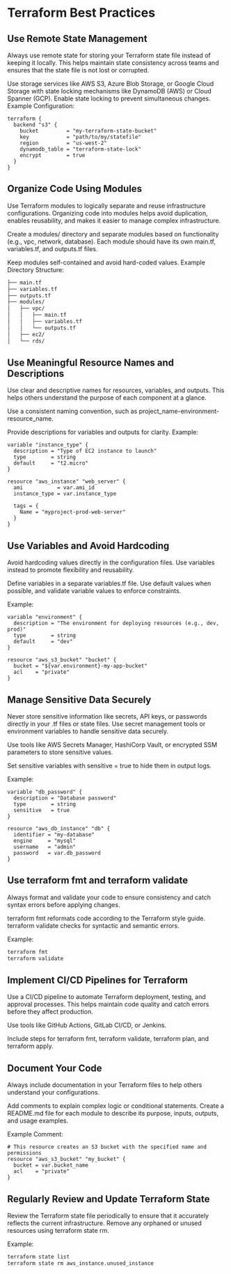 # Terraform Best Practices

## Use Remote State Management

Always use remote state for storing your Terraform state file instead of keeping it locally. This helps maintain state consistency across teams and ensures that the state file is not lost or corrupted.

Use storage services like AWS S3, Azure Blob Storage, or Google Cloud Storage with state locking mechanisms like DynamoDB (AWS) or Cloud Spanner (GCP).
Enable state locking to prevent simultaneous changes.
Example Configuration:

```hcl
terraform {
  backend "s3" {
    bucket         = "my-terraform-state-bucket"
    key            = "path/to/my/statefile"
    region         = "us-west-2"
    dynamodb_table = "terraform-state-lock"
    encrypt        = true
  }
}
```

## Organize Code Using Modules

Use Terraform modules to logically separate and reuse infrastructure configurations. Organizing code into modules helps avoid duplication, enables reusability, and makes it easier to manage complex infrastructure.

Create a modules/ directory and separate modules based on functionality (e.g., vpc, network, database).
Each module should have its own main.tf, variables.tf, and outputs.tf files.

Keep modules self-contained and avoid hard-coded values.
Example Directory Structure:

```bash
├── main.tf
├── variables.tf
├── outputs.tf
├── modules/
│   ├── vpc/
│   │   ├── main.tf
│   │   ├── variables.tf
│   │   └── outputs.tf
│   ├── ec2/
│   └── rds/
```

## Use Meaningful Resource Names and Descriptions

Use clear and descriptive names for resources, variables, and outputs. This helps others understand the purpose of each component at a glance.

Use a consistent naming convention, such as project_name-environment-resource_name.

Provide descriptions for variables and outputs for clarity.
Example:

```hcl
variable "instance_type" {
  description = "Type of EC2 instance to launch"
  type        = string
  default     = "t2.micro"
}

resource "aws_instance" "web_server" {
  ami           = var.ami_id
  instance_type = var.instance_type

  tags = {
    Name = "myproject-prod-web-server"
  }
}
```

## Use Variables and Avoid Hardcoding

Avoid hardcoding values directly in the configuration files. Use variables instead to promote flexibility and reusability.

Define variables in a separate variables.tf file.
Use default values when possible, and validate variable values to enforce constraints.

Example:

```hcl
variable "environment" {
  description = "The environment for deploying resources (e.g., dev, prod)"
  type        = string
  default     = "dev"
}

resource "aws_s3_bucket" "bucket" {
  bucket = "${var.environment}-my-app-bucket"
  acl    = "private"
}
```

## Manage Sensitive Data Securely

Never store sensitive information like secrets, API keys, or passwords directly in your .tf files or state files. Use secret management tools or environment variables to handle sensitive data securely.

Use tools like AWS Secrets Manager, HashiCorp Vault, or encrypted SSM parameters to store sensitive values.

Set sensitive variables with sensitive = true to hide them in output logs.

Example:

```hcl
variable "db_password" {
  description = "Database password"
  type        = string
  sensitive   = true
}

resource "aws_db_instance" "db" {
  identifier = "my-database"
  engine     = "mysql"
  username   = "admin"
  password   = var.db_password
}
```

## Use terraform fmt and terraform validate

Always format and validate your code to ensure consistency and catch syntax errors before applying changes.

terraform fmt reformats code according to the Terraform style guide.
terraform validate checks for syntactic and semantic errors.

Example:

```bash
terraform fmt
terraform validate
```

## Implement CI/CD Pipelines for Terraform

Use a CI/CD pipeline to automate Terraform deployment, testing, and approval processes. This helps maintain code quality and catch errors before they affect production.

Use tools like GitHub Actions, GitLab CI/CD, or Jenkins.

Include steps for terraform fmt, terraform validate, terraform plan, and terraform apply.

## Document Your Code

Always include documentation in your Terraform files to help others understand your configurations.

Add comments to explain complex logic or conditional statements.
Create a README.md file for each module to describe its purpose, inputs, outputs, and usage examples.

Example Comment:

```hcl
# This resource creates an S3 bucket with the specified name and permissions
resource "aws_s3_bucket" "my_bucket" {
  bucket = var.bucket_name
  acl    = "private"
}
```

## Regularly Review and Update Terraform State

Review the Terraform state file periodically to ensure that it accurately reflects the current infrastructure. Remove any orphaned or unused resources using terraform state rm.

Example:

```bash
terraform state list
terraform state rm aws_instance.unused_instance
```
